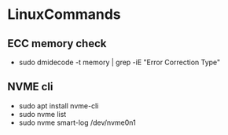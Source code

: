 # LinuxCommands

## ECC memory check
- sudo dmidecode -t memory | grep -iE "Error Correction Type"
## NVME cli
- sudo apt install nvme-cli
- sudo nvme list
- sudo nvme smart-log /dev/nvme0n1
